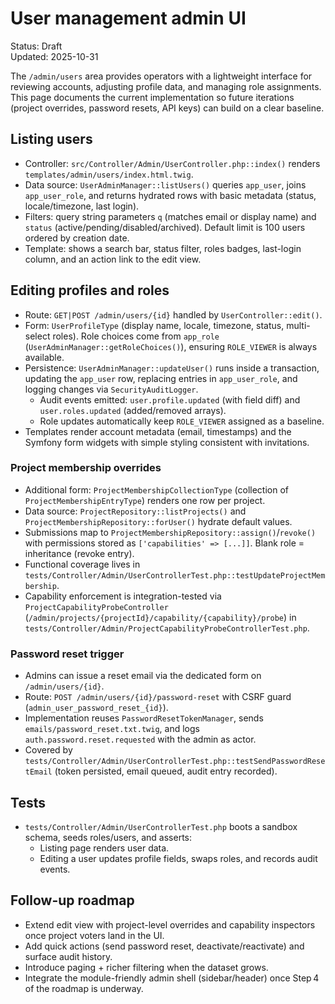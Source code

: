 # User management admin UI

Status: Draft  
Updated: 2025-10-31

The `/admin/users` area provides operators with a lightweight interface for reviewing accounts, adjusting profile data, and managing role assignments. This page documents the current implementation so future iterations (project overrides, password resets, API keys) can build on a clear baseline.

## Listing users

- Controller: `src/Controller/Admin/UserController.php::index()` renders `templates/admin/users/index.html.twig`.
- Data source: `UserAdminManager::listUsers()` queries `app_user`, joins `app_user_role`, and returns hydrated rows with basic metadata (status, locale/timezone, last login).
- Filters: query string parameters `q` (matches email or display name) and `status` (active/pending/disabled/archived). Default limit is 100 users ordered by creation date.
- Template: shows a search bar, status filter, roles badges, last-login column, and an action link to the edit view.

## Editing profiles and roles

- Route: `GET|POST /admin/users/{id}` handled by `UserController::edit()`.
- Form: `UserProfileType` (display name, locale, timezone, status, multi-select roles). Role choices come from `app_role` (`UserAdminManager::getRoleChoices()`), ensuring `ROLE_VIEWER` is always available.
- Persistence: `UserAdminManager::updateUser()` runs inside a transaction, updating the `app_user` row, replacing entries in `app_user_role`, and logging changes via `SecurityAuditLogger`.
  - Audit events emitted: `user.profile.updated` (with field diff) and `user.roles.updated` (added/removed arrays).
  - Role updates automatically keep `ROLE_VIEWER` assigned as a baseline.
- Templates render account metadata (email, timestamps) and the Symfony form widgets with simple styling consistent with invitations.

### Project membership overrides

- Additional form: `ProjectMembershipCollectionType` (collection of `ProjectMembershipEntryType`) renders one row per project.
- Data source: `ProjectRepository::listProjects()` and `ProjectMembershipRepository::forUser()` hydrate default values.
- Submissions map to `ProjectMembershipRepository::assign()`/`revoke()` with permissions stored as `['capabilities' => [...]]`. Blank role = inheritance (revoke entry).
- Functional coverage lives in `tests/Controller/Admin/UserControllerTest.php::testUpdateProjectMembership`.
- Capability enforcement is integration-tested via `ProjectCapabilityProbeController` (`/admin/projects/{projectId}/capability/{capability}/probe`) in `tests/Controller/Admin/ProjectCapabilityProbeControllerTest.php`.

### Password reset trigger

- Admins can issue a reset email via the dedicated form on `/admin/users/{id}`.
- Route: `POST /admin/users/{id}/password-reset` with CSRF guard (`admin_user_password_reset_{id}`).
- Implementation reuses `PasswordResetTokenManager`, sends `emails/password_reset.txt.twig`, and logs `auth.password.reset.requested` with the admin as actor.
- Covered by `tests/Controller/Admin/UserControllerTest.php::testSendPasswordResetEmail` (token persisted, email queued, audit entry recorded).

## Tests

- `tests/Controller/Admin/UserControllerTest.php` boots a sandbox schema, seeds roles/users, and asserts:
  - Listing page renders user data.
  - Editing a user updates profile fields, swaps roles, and records audit events.

## Follow-up roadmap

- Extend edit view with project-level overrides and capability inspectors once project voters land in the UI.
- Add quick actions (send password reset, deactivate/reactivate) and surface audit history.
- Introduce paging + richer filtering when the dataset grows.
- Integrate the module-friendly admin shell (sidebar/header) once Step 4 of the roadmap is underway.
